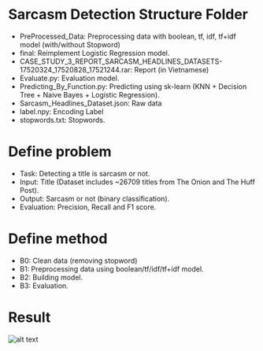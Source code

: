 # Sarcasm Detection Structure Folder
-   PreProcessed_Data: Preprocessing data with boolean, tf, idf, tf+idf model (with/without Stopword)
-   final: Reimplement Logistic Regression model.
-   CASE_STUDY_3_REPORT_SARCASM_HEADLINES_DATASETS-17520324_17520828_17521244.rar: Report (in Vietnamese)
-   Evaluate.py: Evaluation model.
-   Predicting_By_Function.py: Predicting using sk-learn (KNN + Decision Tree + Naive Bayes + Logistic Regression).
-   Sarcasm_Headlines_Dataset.json: Raw data
-   label.npy: Encoding Label
-   stopwords.txt: Stopwords.
# Define problem
- Task: Detecting a title is sarcasm or not.
- Input: Title (Dataset includes ~26709 titles from The Onion and The Huff Post).
- Output: Sarcasm or not (binary classification).
- Evaluation: Precision, Recall and F1 score.
# Define method
- B0: Clean data (removing stopword)
- B1: Preprocessing data using boolean/tf/idf/tf+idf model.
- B2: Building model.
- B3: Evaluation.
# Result
![alt text](https://github.com/HoSyTuyen/Kaggle-Sarcasm-Detection/blob/master/Result.png)
